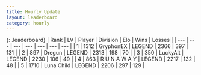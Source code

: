 ```yaml
---
title: Hourly Update
layout: leaderboard
category: hourly
---
```


{: .leaderboard}
| Rank | LV | Player | Division | Elo | Wins | Losses |
| --- | --- | --- | --- | --- | --- | --- |
| <span data-change="0">1</span> | 1312 | <span title="ID: 315148">GryphonEX</span> | LEGEND | <span data-change="2">2366</span> | <span data-change="1">397</span> | <span data-change="0">131</span> |
| <span data-change="0">2</span> | 897 | <span title="ID: 337810">Dregun</span> | LEGEND | <span data-change="0">2313</span> | <span data-change="0">198</span> | <span data-change="0">70</span> |
| <span data-change="2">3</span> | 350 | <span title="ID: 512212">LuckyAlt</span> | LEGEND | <span data-change="23">2230</span> | <span data-change="3">106</span> | <span data-change="0">49</span> |
| <span data-change="-1">4</span> | 863 | <span title="ID: 66144">R U N A W A Y</span> | LEGEND | <span data-change="0">2217</span> | <span data-change="0">132</span> | <span data-change="0">48</span> |
| <span data-change="1">5</span> | 1710 | <span title="ID: 164871">Luna Child</span> | LEGEND | <span data-change="0">2206</span> | <span data-change="0">297</span> | <span data-change="0">129</span> |
